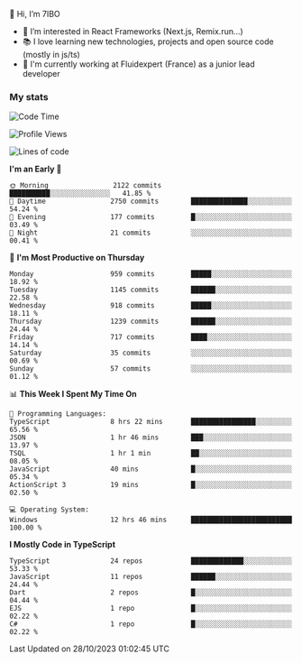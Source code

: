 👋 Hi, I’m 7IBO

- 👀 I’m interested in React Frameworks (Next.js, Remix.run...)
- 📚 I love learning new technologies, projects and open source code (mostly in js/ts)
- 💼 I'm currently working at Fluidexpert (France) as a junior lead developer

### My stats
<!--START_SECTION:waka-->
![Code Time](http://img.shields.io/badge/Code%20Time-264%20hrs%2010%20mins-blue)

![Profile Views](http://img.shields.io/badge/Profile%20Views-0-blue)

![Lines of code](https://img.shields.io/badge/From%20Hello%20World%20I%27ve%20Written-6.6%20million%20lines%20of%20code-blue)

**I'm an Early 🐤** 

```text
🌞 Morning                2122 commits        ██████████░░░░░░░░░░░░░░░   41.85 % 
🌆 Daytime                2750 commits        ██████████████░░░░░░░░░░░   54.24 % 
🌃 Evening                177 commits         █░░░░░░░░░░░░░░░░░░░░░░░░   03.49 % 
🌙 Night                  21 commits          ░░░░░░░░░░░░░░░░░░░░░░░░░   00.41 % 
```
📅 **I'm Most Productive on Thursday** 

```text
Monday                   959 commits         █████░░░░░░░░░░░░░░░░░░░░   18.92 % 
Tuesday                  1145 commits        ██████░░░░░░░░░░░░░░░░░░░   22.58 % 
Wednesday                918 commits         █████░░░░░░░░░░░░░░░░░░░░   18.11 % 
Thursday                 1239 commits        ██████░░░░░░░░░░░░░░░░░░░   24.44 % 
Friday                   717 commits         ████░░░░░░░░░░░░░░░░░░░░░   14.14 % 
Saturday                 35 commits          ░░░░░░░░░░░░░░░░░░░░░░░░░   00.69 % 
Sunday                   57 commits          ░░░░░░░░░░░░░░░░░░░░░░░░░   01.12 % 
```


📊 **This Week I Spent My Time On** 

```text
💬 Programming Languages: 
TypeScript               8 hrs 22 mins       ████████████████░░░░░░░░░   65.56 % 
JSON                     1 hr 46 mins        ███░░░░░░░░░░░░░░░░░░░░░░   13.97 % 
TSQL                     1 hr 1 min          ██░░░░░░░░░░░░░░░░░░░░░░░   08.05 % 
JavaScript               40 mins             █░░░░░░░░░░░░░░░░░░░░░░░░   05.34 % 
ActionScript 3           19 mins             █░░░░░░░░░░░░░░░░░░░░░░░░   02.50 % 

💻 Operating System: 
Windows                  12 hrs 46 mins      █████████████████████████   100.00 % 
```

**I Mostly Code in TypeScript** 

```text
TypeScript               24 repos            █████████████░░░░░░░░░░░░   53.33 % 
JavaScript               11 repos            ██████░░░░░░░░░░░░░░░░░░░   24.44 % 
Dart                     2 repos             █░░░░░░░░░░░░░░░░░░░░░░░░   04.44 % 
EJS                      1 repo              █░░░░░░░░░░░░░░░░░░░░░░░░   02.22 % 
C#                       1 repo              █░░░░░░░░░░░░░░░░░░░░░░░░   02.22 % 
```




 Last Updated on 28/10/2023 01:02:45 UTC
<!--END_SECTION:waka-->
